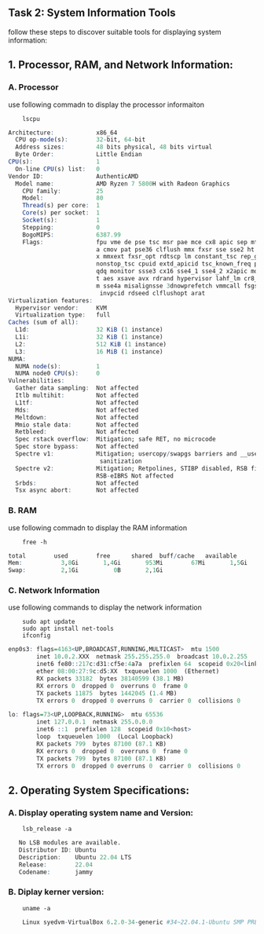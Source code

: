 ## Task 2: System Information Tools

follow these steps to discover suitable tools for displaying system information:


## **1. Processor, RAM, and Network Information:**

### A. **Processor**
use following commadn to display the processor informaiton
```shell
    lscpu
```
```r
Architecture:            x86_64
  CPU op-mode(s):        32-bit, 64-bit
  Address sizes:         48 bits physical, 48 bits virtual
  Byte Order:            Little Endian
CPU(s):                  1
  On-line CPU(s) list:   0
Vendor ID:               AuthenticAMD
  Model name:            AMD Ryzen 7 5800H with Radeon Graphics
    CPU family:          25
    Model:               80
    Thread(s) per core:  1
    Core(s) per socket:  1
    Socket(s):           1
    Stepping:            0
    BogoMIPS:            6387.99
    Flags:               fpu vme de pse tsc msr pae mce cx8 apic sep mtrr pge mc
                         a cmov pat pse36 clflush mmx fxsr sse sse2 ht syscall n
                         x mmxext fxsr_opt rdtscp lm constant_tsc rep_good nopl 
                         nonstop_tsc cpuid extd_apicid tsc_known_freq pni pclmul
                         qdq monitor ssse3 cx16 sse4_1 sse4_2 x2apic movbe popcn
                         t aes xsave avx rdrand hypervisor lahf_lm cr8_legacy ab
                         m sse4a misalignsse 3dnowprefetch vmmcall fsgsbase avx2
                          invpcid rdseed clflushopt arat
Virtualization features: 
  Hypervisor vendor:     KVM
  Virtualization type:   full
Caches (sum of all):     
  L1d:                   32 KiB (1 instance)
  L1i:                   32 KiB (1 instance)
  L2:                    512 KiB (1 instance)
  L3:                    16 MiB (1 instance)
NUMA:                    
  NUMA node(s):          1
  NUMA node0 CPU(s):     0
Vulnerabilities:         
  Gather data sampling:  Not affected
  Itlb multihit:         Not affected
  L1tf:                  Not affected
  Mds:                   Not affected
  Meltdown:              Not affected
  Mmio stale data:       Not affected
  Retbleed:              Not affected
  Spec rstack overflow:  Mitigation; safe RET, no microcode
  Spec store bypass:     Not affected
  Spectre v1:            Mitigation; usercopy/swapgs barriers and __user pointer
                          sanitization
  Spectre v2:            Mitigation; Retpolines, STIBP disabled, RSB filling, PB
                         RSB-eIBRS Not affected
  Srbds:                 Not affected
  Tsx async abort:       Not affected
  ```

### B. **RAM**
use following commadn to display the RAM information
```shell
    free -h
```

```r
total        used        free      shared  buff/cache   available
Mem:           3,8Gi       1,4Gi       953Mi        67Mi       1,5Gi       2,2Gi
Swap:          2,1Gi          0B       2,1Gi
```

### C. **Network Information**
use following commands to display the network information
```shell
    sudo apt update
    sudo apt install net-tools
    ifconfig
```

```r
enp0s3: flags=4163<UP,BROADCAST,RUNNING,MULTICAST>  mtu 1500
        inet 10.0.2.XXX  netmask 255.255.255.0  broadcast 10.0.2.255
        inet6 fe80::217c:d31:cf5e:4a7a  prefixlen 64  scopeid 0x20<link>
        ether 08:00:27:9c:d5:XX  txqueuelen 1000  (Ethernet)
        RX packets 33182  bytes 38140599 (38.1 MB)
        RX errors 0  dropped 0  overruns 0  frame 0
        TX packets 11875  bytes 1442045 (1.4 MB)
        TX errors 0  dropped 0 overruns 0  carrier 0  collisions 0

lo: flags=73<UP,LOOPBACK,RUNNING>  mtu 65536
        inet 127.0.0.1  netmask 255.0.0.0
        inet6 ::1  prefixlen 128  scopeid 0x10<host>
        loop  txqueuelen 1000  (Local Loopback)
        RX packets 799  bytes 87100 (87.1 KB)
        RX errors 0  dropped 0  overruns 0  frame 0
        TX packets 799  bytes 87100 (87.1 KB)
        TX errors 0  dropped 0 overruns 0  carrier 0  collisions 0
```

## **2. Operating System Specifications:**

### **A. Display operating system name and Version:**
```shell
    lsb_release -a
``` 
```r
   No LSB modules are available.
   Distributor ID: Ubuntu
   Description:    Ubuntu 22.04 LTS
   Release:        22.04
   Codename:       jammy
```

### **B. Diplay kerner version:**
```shell
    uname -a
```
```r
    Linux syedvm-VirtualBox 6.2.0-34-generic #34~22.04.1-Ubuntu SMP PREEMPT_DYNAMIC Thu Sep  7 13:12:03 UTC 2 x86_64 x86_64 x86_64 GNU/Linux
```